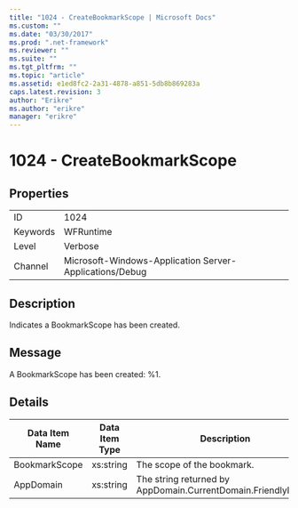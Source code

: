 ```yaml
---
title: "1024 - CreateBookmarkScope | Microsoft Docs"
ms.custom: ""
ms.date: "03/30/2017"
ms.prod: ".net-framework"
ms.reviewer: ""
ms.suite: ""
ms.tgt_pltfrm: ""
ms.topic: "article"
ms.assetid: e1ed8fc2-2a31-4878-a851-5db8b869283a
caps.latest.revision: 3
author: "Erikre"
ms.author: "erikre"
manager: "erikre"
---
```

# 1024 - CreateBookmarkScope
## Properties  
  
|||  
|-|-|  
|ID|1024|  
|Keywords|WFRuntime|  
|Level|Verbose|  
|Channel|Microsoft-Windows-Application Server-Applications/Debug|  
  
## Description  
 Indicates a BookmarkScope has been created.  
  
## Message  
 A BookmarkScope has been created: %1.  
  
## Details  
  
|Data Item Name|Data Item Type|Description|  
|--------------------|--------------------|-----------------|  
|BookmarkScope|xs:string|The scope of the bookmark.|  
|AppDomain|xs:string|The string returned by AppDomain.CurrentDomain.FriendlyName.|